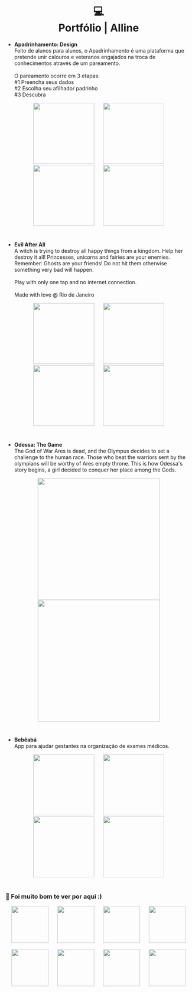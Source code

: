<h1 align="center">
  💻<br>Portfólio | Alline
</h1>

* **Apadrinhamento: Design**
<br>Feito de alunos para alunos, o Apadrinhamento é uma plataforma que pretende unir calouros e veteranos engajados na troca de conhecimentos através de um pareamento.
<br><br>O pareamento ocorre em 3 etapas:
<br>#1 Preencha seus dados
<br>#2 Escolha seu afilhado/ padrinho
<br>#3 Descubra

<p align="center">
  <img src="https://github.com/user-attachments/assets/01a7f8b7-9434-4014-aa08-3743e5be53d0" width="165px" hspace="10px"/>
  <img src="https://github.com/user-attachments/assets/834be4ae-f0bb-45c3-b235-dcaf3f1cf07e" width="165px" hspace="10px"/>
  <img src="https://github.com/user-attachments/assets/e519dbc9-169a-45df-86fa-548bd1386e9a" width="165px" hspace="10px"/>
  <img src="https://github.com/user-attachments/assets/c6e8be33-c303-400d-b993-04a7e4bbbe4a" width="165px" hspace="10px"/>
</p>

#
* **Evil After All**
<br>A witch is trying to destroy all happy things from a kingdom. Help her destroy it all! Princesses, unicorns and fairies are your enemies. Remember: Ghosts are your friends! Do not hit them otherwise something very bad will happen.
<br><br>Play with only one tap and no internet connection.
<br><br>Made with love @ Rio de Janeiro <br>

<p align="center">
  <img src="https://github.com/user-attachments/assets/19a064d3-9bc5-4a0f-be8b-2f87700e3c84" width="165px" hspace="10px"/>
  <img src="https://github.com/user-attachments/assets/1c3bce18-de0f-412b-8b60-09b6fa6087e5" width="165px" hspace="10px"/>
  <img src="https://github.com/user-attachments/assets/ccee4c42-03e6-4449-90c5-b68be9a319ae" width="165px" hspace="10px"/>
  <img src="https://github.com/user-attachments/assets/05c8ed91-7d43-4802-b3d3-486141859f9f" width="165px" hspace="10px"/>
</p>

#
* **Odessa: The Game**
<br>The God of War Ares is dead, and the Olympus decides to set a challenge to the human race. Those who beat the warriors sent by the olympians will be worthy of Ares empty throne. This is how Odessa's story begins, a girl decided to conquer her place among the Gods. <br>

<p align="center">
  <img src="https://github.com/user-attachments/assets/10d1333b-cda8-4fff-9718-ec575f068362" width="330px" hspace="5px"/>
  <img src="https://github.com/user-attachments/assets/c21b5a81-814c-4109-ab97-52d8478b09d4" width="330px" hspace="5px"/>
</p>

#
* **Bebêabá**
<br>App para ajudar gestantes na organização de exames médicos. <br>

<p align="center">
  <img src="https://github.com/user-attachments/assets/41e2b551-105f-4f72-9d3e-bb504dd03d11" width="165px" hspace="10px"/>
  <img src="https://github.com/user-attachments/assets/e1718784-1f84-4941-a2aa-f3d086efc82b" width="165px" hspace="10px"/>
  <img src="https://github.com/user-attachments/assets/61acd66e-fd10-4397-9237-b2b074c854ee" width="165px" hspace="10px"/>
  <img src="https://github.com/user-attachments/assets/c047b149-cd28-4b2f-b93e-ae34bb70d58f" width="165px" hspace="10px"/>
</p>

#

### 👋 Foi muito bom te ver por aqui :)

<p align="center">
  <img src="https://github.com/user-attachments/assets/7d4ed629-66dc-4b9e-83f1-a5b009b8ccd2" width="100px" hspace="10px"/>
  <img src="https://github.com/user-attachments/assets/cdaf6c1f-b20f-447c-8c12-090ce524dd21" width="100px" hspace="10px"/>
  <img src="https://github.com/user-attachments/assets/7369cc6b-f19d-4ced-ae5d-5b0256071fb3" width="100px" hspace="10px"/>
  <img src="https://github.com/user-attachments/assets/01664a43-393b-46c5-ad6d-378752e57951" width="100px" hspace="10px"/>
</p>


<p align="center">
  <img src="https://github.com/user-attachments/assets/61ede054-8c22-4860-b191-ee52bc7b49c8" width="100px" hspace="10px"/>
  <img src="https://github.com/user-attachments/assets/148e074f-121c-4aba-aec3-3a4ea967157a" width="100px" hspace="10px"/>
   <img src="https://github.com/user-attachments/assets/3f42601a-ec4a-4c7f-aa6d-2b19b216fb13" width="100px" hspace="10px"/>
  <img src="https://github.com/user-attachments/assets/f2ce53a0-1d81-4897-9ceb-186dcfa013f7" width="100px" hspace="10px"/>
</p>








